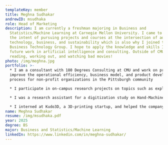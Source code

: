 ```yaml
---
templateKey: member
title: Meghna Sudhakar
andrewID: msudhaka
role: Head of Marketing
description: I am currently a freshman majoring in Business and
  Statistics/Machine Learning at Carnegie Mellon University. I came to CMU with
  the intent of pursuing projects and courses at the intersection of advanced
  technology, business, and sustainability which is also why I joined the
  Business Technology Group. I hope to apply the knowledge and skills I learn to
  future work in artificial intelligence and consulting. Outside of CMU, I enjoy
  reading, working out, and watching bad movies!
photo: /img/meghna.jpg
portfolio: >-
  * I am a consultant with 180 Degrees Consulting at CMU and work on projects to
  improve the operational efficiency, business model, and product development
  process for non-profit organizations in the Pittsburgh community

  * I participate in on-campus research projects on topics such as explainable AI to reconfigure the way organizations co-exist with their internal tech management systems

  * I was a research assistant for a digitization study on Hand-Machine Labor in 1898

  * I interned at Kudo3D, a 3D-printing startup, and helped the company promote crowdfunding campaigns on platforms such as Kickstarter 
name: Meghna Sudhakar
resume: /img/msudhaka.pdf
year: 2025
degree: BS
major: Business and Statistics/Machine Learning
linkedIn: https://www.linkedin.com/in/meghna-sudhakar/
---
```

